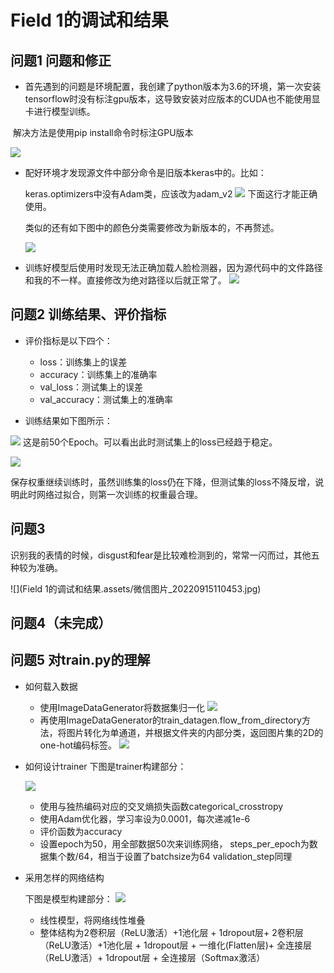 # Field 1的调试和结果

## 问题1 问题和修正

+ 首先遇到的问题是环境配置，我创建了python版本为3.6的环境，第一次安装tensorflow时没有标注gpu版本，这导致安装对应版本的CUDA也不能使用显卡进行模型训练。

​		解决方法是使用pip install命令时标注GPU版本

![](https://sai-1312088783.cos.ap-chengdu.myqcloud.com/微信图片_20220915101423.jpg)

+ 配好环境才发现源文件中部分命令是旧版本keras中的。比如：

  keras.optimizers中没有Adam类，应该改为adam_v2
  ![](https://sai-1312088783.cos.ap-chengdu.myqcloud.com/微信图片_20220915102007.jpg)
  下面这行才能正确使用。

  

  类似的还有如下图中的颜色分类需要修改为新版本的，不再赘述。

  ![](https://sai-1312088783.cos.ap-chengdu.myqcloud.com/微信图片_20220915102157.jpg)

  

+ 训练好模型后使用时发现无法正确加载人脸检测器，因为源代码中的文件路径和我的不一样。直接修改为绝对路径以后就正常了。
  ![](https://sai-1312088783.cos.ap-chengdu.myqcloud.com/微信图片_20220915102704.jpg)

## 问题2 训练结果、评价指标

+ 评价指标是以下四个：

  + loss：训练集上的误差
  + accuracy：训练集上的准确率
  + val_loss：测试集上的误差
  + val_accuracy：测试集上的准确率

+ 训练结果如下图所示：
  
![](https://sai-1312088783.cos.ap-chengdu.myqcloud.com/微信图片_20220915104421111.jpg)
  这是前50个Epoch。可以看出此时测试集上的loss已经趋于稳定。
  
  
  
  
  ![](https://sai-1312088783.cos.ap-chengdu.myqcloud.com/微信图片_20220915104739.jpg)

​		保存权重继续训练时，虽然训练集的loss仍在下降，但测试集的loss不降反增，说明此时网络过拟合，则第一次训练的权重最合理。



## 问题3

识别我的表情的时候，disgust和fear是比较难检测到的，常常一闪而过，其他五种较为准确。

![](Field 1的调试和结果.assets/微信图片_20220915110453.jpg)



## 问题4（未完成）

## 问题5 对train.py的理解

+ 如何载入数据
  + 使用ImageDataGenerator将数据集归一化
    ![](https://sai-1312088783.cos.ap-chengdu.myqcloud.com/微信图片_20220915113001.jpg)
  + 再使用ImageDataGenerator的train_datagen.flow_from_directory方法，将图片转化为单通道，并根据文件夹的内部分类，返回图片集的2D的one-hot编码标签。
    ![](https://sai-1312088783.cos.ap-chengdu.myqcloud.com/微信图片_20220915113728.jpg)



+ 如何设计trainer
  下图是trainer构建部分：

  ![](https://sai-1312088783.cos.ap-chengdu.myqcloud.com/微信图片_20220917153648.jpg)

  + 使用与独热编码对应的交叉熵损失函数categorical_crosstropy
  + 使用Adam优化器，学习率设为0.0001，每次递减1e-6
  + 评价函数为accuracy
  + 设置epoch为50，用全部数据50次来训练网络，
    steps_per_epoch为数据集个数/64，相当于设置了batchsize为64
    validation_step同理



+ 采用怎样的网络结构

  下图是模型构建部分：
  ![](https://sai-1312088783.cos.ap-chengdu.myqcloud.com/微信图片_20220917151943.jpg)

  + 线性模型，将网络线性堆叠
  + 整体结构为2卷积层（ReLU激活）+1池化层 + 1dropout层+
                       2卷积层（ReLU激活）+1池化层 + 1dropout层 + 一维化(Flatten层)+
                       全连接层（ReLU激活）+ 1dropout层 + 全连接层（Softmax激活）
